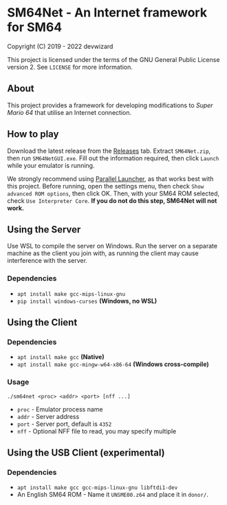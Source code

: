 # SM64Net - An Internet framework for SM64
Copyright (C) 2019 - 2022  devwizard

This project is licensed under the terms of the GNU General Public License
version 2.  See `LICENSE` for more information.

## About
This project provides a framework for developing modifications to *Super Mario
64* that utilise an Internet connection.

## How to play
Download the latest release from the
[Releases](https://github.com/devwizard64/sm64net/releases/) tab.  Extract
`SM64Net.zip`, then run `SM64NetGUI.exe`.  Fill out the information required,
then click `Launch` while your emulator is running.

We strongly recommend using [Parallel Launcher](https://parallel-launcher.ca/),
as that works best with this project.  Before running, open the settings menu,
then check `Show advanced ROM options`, then click OK.  Then, with your SM64 ROM
selected, check `Use Interpreter Core`.
**If you do not do this step, SM64Net will not work.**

## Using the Server
Use WSL to compile the server on Windows.  Run the server on a separate machine
as the client you join with, as running the client may cause interference with
the server.

### Dependencies
* `apt install make gcc-mips-linux-gnu`
* `pip install windows-curses` **(Windows, no WSL)**

## Using the Client

### Dependencies
* `apt install make gcc` **(Native)**
* `apt install make gcc-mingw-w64-x86-64` **(Windows cross-compile)**

### Usage
`./sm64net <proc> <addr> <port> [nff ...]`
* `proc` - Emulator process name
* `addr` - Server address
* `port` - Server port, default is `4352`
* `nff` - Optional NFF file to read, you may specify multiple

## Using the USB Client (experimental)

### Dependencies
* `apt install make gcc gcc-mips-linux-gnu libftdi1-dev`
* An English SM64 ROM - Name it `UNSME00.z64` and place it in `donor/`.
